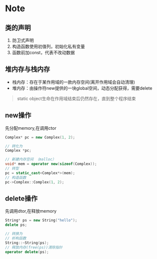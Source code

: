 # Note

## 类的声明

1. 防卫式声明
1. 构造函数使用初值列，初始化私有变量
1. 函数前加const，代表不改动数据

## 堆内存与栈内存

- 栈内存：存在于某作用域的一款内存空间(离开作用域会自动清理)
- 堆内存：由操作符new提供的一块global空间，动态分配获得，需要delete

> static object生命在作用域结束后仍然存在，直到整个程序结束

## new操作

先分配memory,在调用ctor

```c++
Complex* pc = new Complex(1, 2);

// 转化为
Complex *pc;

// 新建内存空间 （malloc）
void* mem = operator new(sizeof(Complex));
// 转型
pc = static_cast<Complex*>(mem);
// 构造函数
pc->Complex::Complex(1, 2);
```

## delete操作

先调用dtor,在释放memory

```c++
String* ps = new String("hello");
delete ps;

// 转换为
// 析构函数
String::~String(ps);
// 释放内存(free(ps))清除指针
operator delete(ps);
```